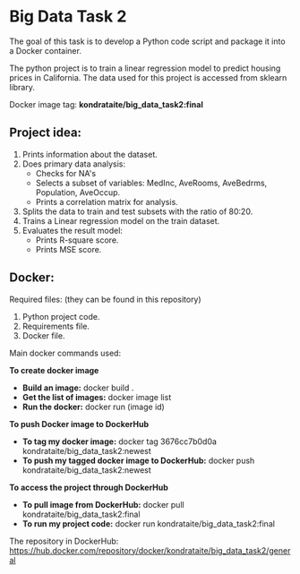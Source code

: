 # Big Data Task 2

The goal of this task is to develop a Python code script and package it into a Docker container.

The python project is to train a linear regression model to predict housing prices in California. The data used for this project is accessed from sklearn library.

Docker image tag: **kondrataite/big_data_task2:final**

## Project idea:

1. Prints information about the dataset.
2. Does primary data analysis: 
   - Checks for NA's
   - Selects a subset of variables: MedInc, AveRooms, AveBedrms, Population, AveOccup.
   - Prints a correlation matrix for analysis.
3. Splits the data to train and test subsets with the ratio of 80:20.
4. Trains a Linear regression model on the train dataset.
5. Evaluates the result model:
   - Prints R-square score.
   - Prints MSE score.

## Docker:

Required files: (they can be found in this repository)
1. Python project code.
2. Requirements file.
3. Docker file.

Main docker commands used:

**To create docker image**

- **Build an image:** docker build .
- **Get the list of images:** docker image list
- **Run the docker:** docker run (image id)

**To push Docker image to DockerHub**

- **To tag my docker image:** docker tag 3676cc7b0d0a kondrataite/big_data_task2:newest
- **To push my tagged docker image to DockerHub:** docker push kondrataite/big_data_task2:newest

**To access the project through DockerHub**
- **To pull image from DockerHub:** docker pull kondrataite/big_data_task2:final
- **To run my project code:** docker run kondrataite/big_data_task2:final

The repository in DockerHub: https://hub.docker.com/repository/docker/kondrataite/big_data_task2/general
